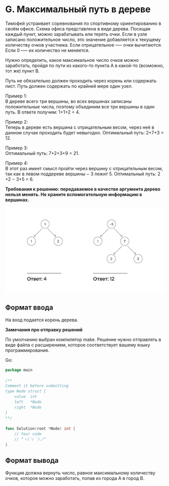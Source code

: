 # G. Максимальный путь в дереве

Тимофей устраивает соревнования по спортивному ориентированию в своём офисе. Схема офиса представлена в виде дерева. Посещая каждый пункт, можно зарабатывать или терять очки. Если в узле записано положительное число, это значение добавляется к текущему количеству очков участника. Если отрицательное —– очки вычитаются. Если 0 –— их количество не меняется.

Нужно определить, какое максимальное число очков можно заработать, пройдя по пути из какого-то пункта A в какой-то (возможно, тот же) пункт B.

Путь не обязательно должен проходить через корень или содержать лист. Путь должен содержать по крайней мере один узел.

Пример 1:<br>
В дереве всего три вершины, во всех вершинах записаны положительные числа, поэтому объединим все три вершины в один путь. В ответе получим: 1+1+2 = 4.

Пример 2:<br>
Теперь в дереве есть вершина с отрицательным весом, через неё в данном случае проходить будет невыгодно. Оптимальный путь: 2+7+3 = 12.

Пример 3:<br>
Оптимальный путь: 7+2+3+9 = 21.

Пример 4:<br>
В этот раз имеет смысл пройти через вершину с отрицательным весом, так как в левом поддереве вершины − 3 лежит 5. Оптимальный путь: 2 +2 − 3+5 = 6.


**Требования к решению: передаваемое в качестве аргумента дерево нельзя менять. Не храните вспомогательную информацию в вершинах.**

![IMG](img.png)

## Формат ввода

На вход подается корень дерева.

**Замечания про отправку решений**

По умолчанию выбран компилятор make.
Решение нужно отправлять в виде файла с расширением, которое соответствует вашему языку программирования.

Go:

```go
package main

/**
Comment it before submitting 
type Node struct {  
	value  int  
	left   *Node  
	right  *Node  
}
**/

func Solution(root *Node) int {
    // Your code
    // “ヽ(´▽｀)ノ”
}
```

## Формат вывода

Функция должна вернуть число, равное максимальному количеству очков, которое можно заработать, попав из города А в город В.